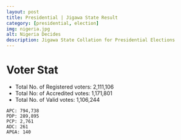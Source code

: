 ```yaml
---
layout: post
title: Presidential | Jigawa State Result
category: [presidential, election]
img: nigeria.jpg
alt: Nigeria Decides
description: Jigawa State Collation for Presidential Elections
---
```




# Voter Stat
- Total No. of Registered voters: 2,111,106
- Total No: of Accredited votes: 1,171,801
- Total No. of Valid votes: 1,106,244


```
APC: 794,738    
PDP: 289,895 
PCP: 2,761 
ADC: 261   
APGA: 140  
```